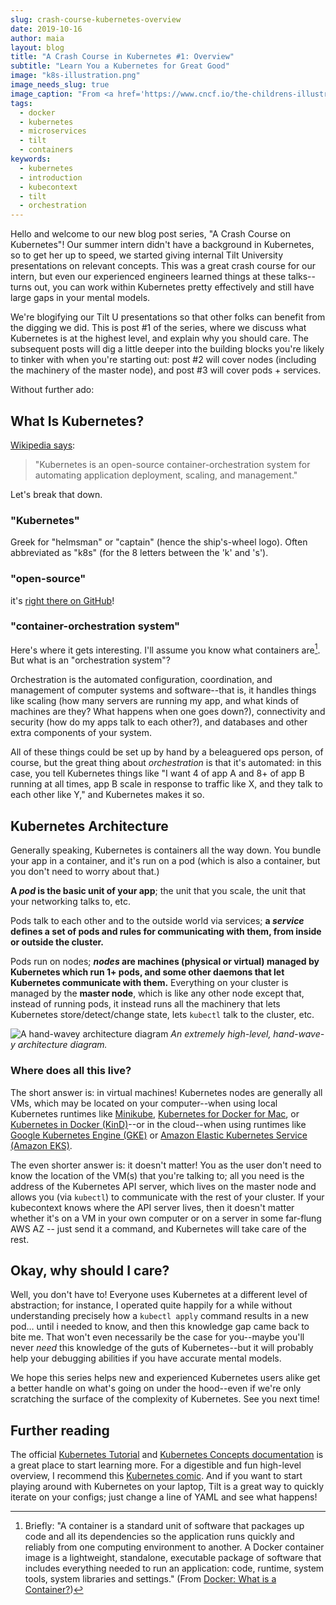 ```yaml
---
slug: crash-course-kubernetes-overview
date: 2019-10-16
author: maia
layout: blog
title: "A Crash Course in Kubernetes #1: Overview"
subtitle: "Learn You a Kubernetes for Great Good"
image: "k8s-illustration.png"
image_needs_slug: true
image_caption: "From <a href='https://www.cncf.io/the-childrens-illustrated-guide-to-kubernetes/'>\"The Illustrated Children's Guide to Kubernetes\"</a>, licensed under Creative Commons Attribution (CC-BY-4.0)"
tags:
  - docker
  - kubernetes
  - microservices
  - tilt
  - containers
keywords:
  - kubernetes
  - introduction
  - kubecontext
  - tilt
  - orchestration
---
```

Hello and welcome to our new blog post series, "A Crash Course on Kubernetes"! Our summer intern didn't have a background in Kubernetes, so to get her up to speed, we started giving internal Tilt University presentations on relevant concepts. This was a great crash course for our intern, but even our experienced engineers learned things at these talks--turns out, you can work within Kubernetes pretty effectively and still have large gaps in your mental models.

We're blogifying our Tilt U presentations so that other folks can benefit from the digging we did. This is post #1 of the series, where we discuss what Kubernetes is at the highest level, and explain why you should care. The subsequent posts will dig a little deeper into the building blocks you're likely to tinker with when you're starting out: post #2 will cover nodes (including the machinery of the master node), and post #3 will cover pods + services.

Without further ado:

## What Is Kubernetes?
[Wikipedia says](https://en.wikipedia.org/wiki/Kubernetes):
> "Kubernetes is an open-source container-orchestration system for automating application deployment, scaling, and management."

Let's break that down.

### "Kubernetes"
Greek for "helmsman" or "captain" (hence the ship's-wheel logo). Often abbreviated as "k8s" (for the 8 letters between the 'k' and 's').

### "open-source"
it's [right there on GitHub](https://github.com/kubernetes/kubernetes)!

### "container-orchestration system"
Here's where it gets interesting. I'll assume you know what containers are[^1]. But what is an "orchestration system"?

Orchestration is the automated configuration, coordination, and management of computer systems and software--that is, it handles things like scaling (how many servers are running my app, and what kinds of machines are they? What happens when one goes down?), connectivity and security (how do my apps talk to each other?), and databases and other extra components of your system.

All of these things could be set up by hand by a beleaguered ops person, of course, but the great thing about _orchestration_ is that it's automated: in this case, you tell Kubernetes things like "I want 4 of app A and 8+ of app B running at all times, app B scale in response to traffic like X, and they talk to each other like Y," and Kubernetes makes it so.

## Kubernetes Architecture
Generally speaking, Kubernetes is containers all the way down. You bundle your app in a container, and it's run on a pod (which is also a container, but you don't need to worry about that.)

**A _pod_ is the basic unit of your app**; the unit that you scale, the unit that your networking talks to, etc.

Pods talk to each other and to the outside world via services; **a _service_ defines a set of pods and rules for communicating with them, from inside or outside the cluster.**

Pods run on nodes; **_nodes_ are machines (physical or virtual) managed by Kubernetes which run 1+ pods, and some other daemons that let Kubernetes communicate with them.** Everything on your cluster is managed by the **master node**, which is like any other node except that, instead of running pods, it instead runs all the machinery that lets Kubernetes store/detect/change state, lets `kubectl` talk to the cluster, etc.

![A hand-wavey architecture diagram](/assets/images/crash-course-kubernetes-overview/k8s-arch.png)
*An extremely high-level, hand-wave-y architecture diagram.*

### Where does all this live?
The short answer is: in virtual machines! Kubernetes nodes are generally all VMs, which may be located on your computer--when using local Kubernetes runtimes like [Minikube](https://github.com/kubernetes/minikube), [Kubernetes for Docker for Mac](https://www.docker.com/blog/docker-mac-kubernetes/), or [Kubernetes in Docker (KinD)](https://github.com/kubernetes-sigs/kind)--or in the cloud--when using runtimes like [Google Kubernetes Engine (GKE)](https://cloud.google.com/kubernetes-engine/) or [Amazon Elastic Kubernetes Service (Amazon EKS)](https://aws.amazon.com/eks/).

The even shorter answer is: it doesn't matter! You as the user don't need to know the location of the VM(s) that you're talking to; all you need is the address of the Kubernetes API server, which lives on the master node and allows you (via `kubectl`) to communicate with the rest of your cluster. If your kubecontext knows where the API server lives, then it doesn't matter whether it's on a VM in your own computer or on a server in some far-flung AWS AZ -- just send it a command, and Kubernetes will take care of the rest.

## Okay, why should I care?
Well, you don't have to!  Everyone uses Kubernetes at a different level of abstraction; for instance, I operated quite happily for a while without understanding precisely how a `kubectl apply` command results in a new pod… until i needed to know, and then this knowledge gap came back to bite me. That won't even necessarily be the case for you--maybe you'll never _need_ this knowledge of the guts of Kubernetes--but it will probably help your debugging abilities if you have accurate mental models.

We hope this series helps new and experienced Kubernetes users alike get a better handle on what's going on under the hood--even if we're only scratching the surface of the complexity of Kubernetes. See you next time!

## Further reading
The official [Kubernetes Tutorial](https://kubernetes.io/docs/tutorials/) and [Kubernetes Concepts documentation](https://kubernetes.io/docs/concepts/) is a great place to start learning more. For a digestible and fun high-level overview, I recommend this [Kubernetes comic](https://cloud.google.com/kubernetes-engine/kubernetes-comic/). And if you want to start playing around with Kubernetes on your laptop, Tilt is a great way to quickly iterate on your configs; just change a line of YAML and see what happens!

[^1]: Briefly: "A container is a standard unit of software that packages up code and all its dependencies so the application runs quickly and reliably from one computing environment to another. A Docker container image is a lightweight, standalone, executable package of software that includes everything needed to run an application: code, runtime, system tools, system libraries and settings." (From [Docker: What is a Container?](https://www.docker.com/resources/what-container))
